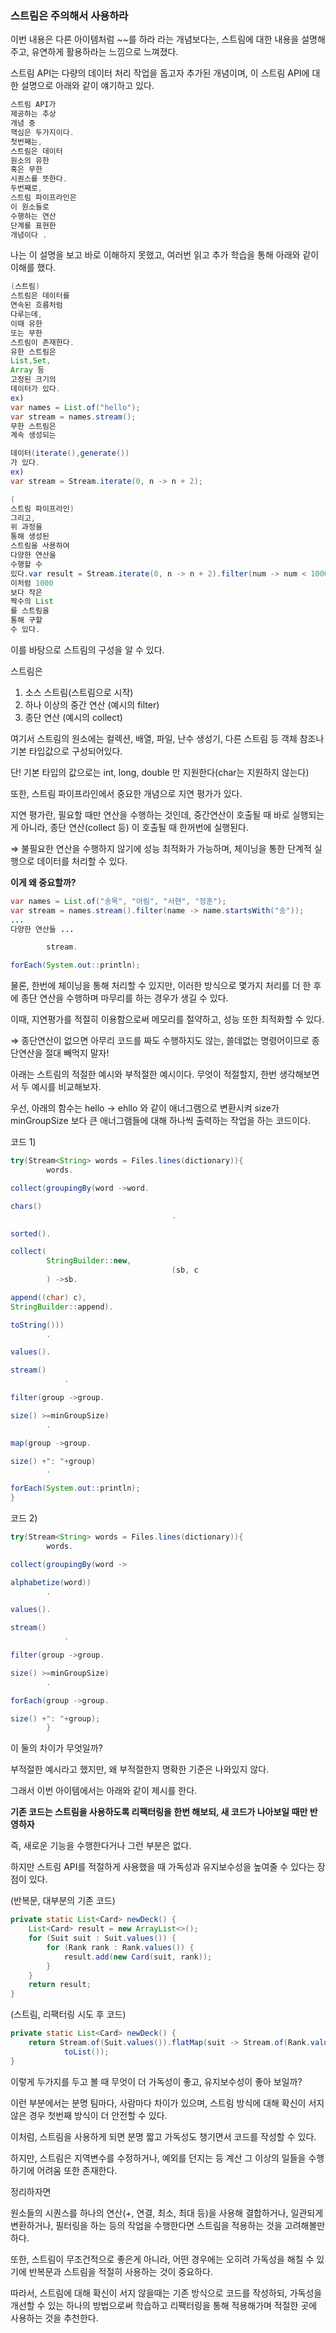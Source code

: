 ### 스트림은 주의해서 사용하라

이번 내용은 다른 아이템처럼 ~~를 하라 라는 개념보다는, 스트림에 대한 내용을 설명해주고, 유연하게 활용하라는 느낌으로 느껴졌다.

스트림 API는 다량의 데이터 처리 작업을 돕고자 추가된 개념이며, 이 스트림 API에 대한 설명으로 아래와 같이 얘기하고 있다.

```java
스트림 API가
제공하는 추상
개념 중
핵심은 두가지이다.
첫번째는,
스트림은 데이터
원소의 유한
혹은 무한
시퀀스를 뜻한다.
두번째로,
스트림 파이프라인은
이 원소들로
수행하는 연산
단계를 표현한
개념이다 .
```

나는 이 설명을 보고 바로 이해하지 못했고, 여러번 읽고 추가 학습을 통해 아래와 같이 이해를 했다.

```java
(스트림)
스트림은 데이터를
연속된 흐름처럼
다루는데,
이때 유한
또는 무한
스트림이 존재한다.
유한 스트림은
List,Set,
Array 등
고정된 크기의
데이터가 있다.
ex)
var names = List.of("hello");
var stream = names.stream();
무한 스트림은
계속 생성되는

데이터(iterate(),generate())
가 있다.
ex)
var stream = Stream.iterate(0, n -> n + 2);

(
스트림 파이프라인)
그리고,
위 과정을
통해 생성된
스트림을 사용하여
다양한 연산을
수행할 수
있다.var result = Stream.iterate(0, n -> n + 2).filter(num -> num < 1000).collect(Collectors.toList());
이처럼 1000
보다 작은
짝수의 List
를 스트림을
통해 구할
수 있다.
```

이를 바탕으로 스트림의 구성을 알 수 있다.

스트림은

1. 소스 스트림(스트림으로 시작)
2. 하나 이상의 중간 연산 (예시의 filter)
3. 종단 연산 (예시의 collect)

여기서 스트림의 원소에는 컬렉션, 배열, 파일, 난수 생성기, 다른 스트림 등 객체 참조나 기본 타입값으로 구성되어있다.

단! 기본 타입의 값으로는 int, long, double 만 지원한다(char는 지원하지 않는다)

또한, 스트림 파이프라인에서 중요한 개념으로 지연 평가가 있다.

지연 평가란, 필요할 때만 연산을 수행하는 것인데, 중간연산이 호출될 때 바로 실행되는게 아니라, 종단 연산(collect 등) 이 호출될 때 한꺼번에 실행된다.

⇒ 불필요한 연산을 수행하지 않기에 성능 최적화가 가능하며, 체이닝을 통한 단계적 실행으로 데이터를 처리할 수 있다.

**이게 왜 중요할까?**

```java
var names = List.of("송목", "아림", "서현", "정훈");
var stream = names.stream().filter(name -> name.startsWith("송"));									
...
다양한 연산들 ...

        stream.

forEach(System.out::println);
```

물론, 한번에 체이닝을 통해 처리할 수 있지만, 이러한 방식으로 몇가지 처리를 더 한 후에 종단 연산을 수행하며 마무리를 하는 경우가 생길 수 있다.

이때, 지연평가를 적절히 이용함으로써 메모리를 절약하고, 성능 또한 최적화할 수 있다.

⇒ 종단연산이 없으면 아무리 코드를 짜도 수행하지도 않는, 쓸데없는 명령어이므로 종단연산을 절대 빼먹지 말자!

아래는 스트림의 적절한 예시와 부적절한 예시이다. 무엇이 적절할지, 한번 생각해보면서 두 예시를 비교해보자.

우선, 아래의 함수는 hello → ehllo 와 같이 애너그램으로 변환시켜 size가 minGroupSize 보다 큰 애너그램들에 대해 하나씩 출력하는 작업을 하는 코드이다.

코드 1)

```java
try(Stream<String> words = Files.lines(dictionary)){
        words.

collect(groupingBy(word ->word.

chars()
									.

sorted().

collect(
        StringBuilder::new,
									(sb, c
        ) ->sb.

append((char) c),
StringBuilder::append).

toString()))
        .

values().

stream()
			.

filter(group ->group.

size() >=minGroupSize)
        .

map(group ->group.

size() +": "+group)
        .

forEach(System.out::println);
}

```

코드 2)

```java
try(Stream<String> words = Files.lines(dictionary)){
        words.

collect(groupingBy(word ->

alphabetize(word))
        .

values().

stream()
			.

filter(group ->group.

size() >=minGroupSize)
        .

forEach(group ->group.

size() +": "+group);
        }
```

이 둘의 차이가 무엇일까?

부적절한 예시라고 했지만, 왜 부적절한지 명확한 기준은 나와있지 않다.

그래서 이번 아이템에서는 아래와 같이 제시를 한다.

**기존 코드는 스트림을 사용하도록 리팩터링을 한번 해보되, 새 코드가 나아보일 때만 반영하자**

즉, 새로운 기능을 수행한다거나 그런 부분은 없다.

하지만 스트림 API를 적절하게 사용했을 때 가독성과 유지보수성을 높여줄 수 있다는 장점이 있다.

(반복문, 대부분의 기존 코드)

```java
private static List<Card> newDeck() {
    List<Card> result = new ArrayList<>();
    for (Suit suit : Suit.values()) {
        for (Rank rank : Rank.values()) {
            result.add(new Card(suit, rank));
        }
    }
    return result;
}
```

(스트림, 리팩터링 시도 후 코드)

```java
private static List<Card> newDeck() {
    return Stream.of(Suit.values()).flatMap(suit -> Stream.of(Rank.values().map(rank -> new Card(suit, rank))).collect(
            toList());
}
```

이렇게 두가지를 두고 볼 때 무엇이 더 가독성이 좋고, 유지보수성이 좋아 보일까?

이런 부분에서는 분명 팀마다, 사람마다 차이가 있으며, 스트림 방식에 대해 확신이 서지 않은 경우 첫번째 방식이 더 안전할 수 있다.

이처럼, 스트림을 사용하게 되면 분명 짧고 가독성도 챙기면서 코드를 작성할 수 있다.

하지만, 스트림은 지역변수를 수정하거나, 예외를 던지는 등 계산 그 이상의 일들을 수행하기에 어려움 또한 존재한다.

정리하자면

원소들의 시퀀스를 하나의 연산(+, 연결, 최소, 최대 등)을 사용해 결합하거나, 일관되게 변환하거나, 필터링을 하는 등의 작업을 수행한다면 스트림을 적용하는 것을 고려해볼만 하다.

또한, 스트림이 무조건적으로 좋은게 아니라, 어떤 경우에는 오히려 가독성을 해칠 수 있기에 반복문과 스트림을 적절히 사용하는 것이 중요하다.

따라서, 스트림에 대해 확신이 서지 않을때는 기존 방식으로 코드를 작성하되, 가독성을 개선할 수 있는 하나의 방법으로써 학습하고 리팩터링을 통해 적용해가며 적절한 곳에 사용하는 것을 추천한다.
